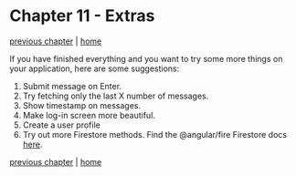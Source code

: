 # Chapter 11 - Extras

[previous chapter](Chapter_10.md) | [home](README.md)

If you have finished everything and you want to try some more things on your
application, here are some suggestions:

1. Submit message on Enter.
2. Try fetching only the last X number of messages.
3. Show timestamp on messages.
4. Make log-in screen more beautiful.
5. Create a user profile
6. Try out more Firestore methods. Find the @angular/fire Firestore docs [here](https://github.com/angular/angularfire2/tree/master/docs/firestore).

[previous chapter](Chapter_10.md) | [home](README.md)
